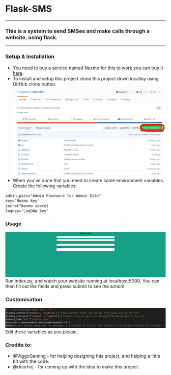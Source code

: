 # Flask-SMS
---
### This is a system to send SMSes and make calls through a website, using flask.
---
### Setup & Installation
* You need to buy a service named Nexmo for this to work you can buy it [here](https://www.nexmo.com/).
* To install and setup this project clone this project down locallay using GitHub clone button. ![Clone](https://raw.githubusercontent.com/Super02/Flask-SMS/master/images/clone.jpg)
* When you've done that you need to create some environment variables. Create the following variables:
```env
admin_pass="Admin Password for Admin Site"
key="Nexmo key"
secret"Nexmo secret
logkey="LogDNA key"
```
### Usage
![Index](https://raw.githubusercontent.com/Super02/Flask-SMS/master/images/index.jpg)
Run index.py, and watch your website running at localhost:5000.
You can then fill out the fields and press submit to see the action!
### Customisation
![Customize](https://raw.githubusercontent.com/Super02/Flask-SMS/master/images/Variables.jpg)
Edit these variables as you please.
### Credits to:
* @ViggoGaming - for helping designing this project, and helping a little bit with the code.
* @dnorhoj - for coming up with the idea to make this project.
